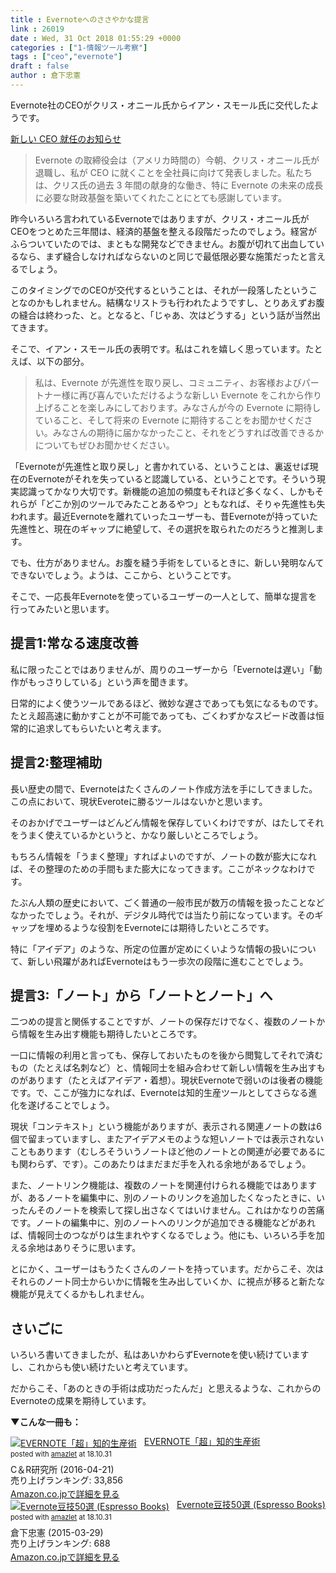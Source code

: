 ```yaml
---
title : Evernoteへのささやかな提言
link : 26019
date : Wed, 31 Oct 2018 01:55:29 +0000
categories : ["1-情報ツール考察"]
tags : ["ceo","evernote"]
draft : false
author : 倉下忠憲
---
```


Evernote社のCEOがクリス・オニール氏からイアン・スモール氏に交代したようです。

<a href="https://evernote.com/blog/jp/ian-small-new-ceo/">新しい CEO 就任のお知らせ</a>

<blockquote>
Evernote の取締役会は（アメリカ時間の）今朝、クリス・オニール氏が退職し、私が CEO に就くことを全社員に向けて発表しました。私たちは、クリス氏の過去 3 年間の献身的な働き、特に Evernote の未来の成長に必要な財政基盤を築いてくれたことにとても感謝しています。
</blockquote>

昨今いろいろ言われているEvernoteではありますが、クリス・オニール氏がCEOをつとめた三年間は、経済的基盤を整える段階だったのでしょう。経営がふらついていたのでは、まともな開発などできません。お腹が切れて出血しているなら、まず縫合しなければならないのと同じで最低限必要な施策だったと言えるでしょう。

このタイミングでのCEOが交代するということは、それが一段落したということなのかもしれません。結構なリストラも行われたようですし、とりあえずお腹の縫合は終わった、と。となると、「じゃあ、次はどうする」という話が当然出てきます。

そこで、イアン・スモール氏の表明です。私はこれを嬉しく思っています。たとえば、以下の部分。

<blockquote>
私は、Evernote が先進性を取り戻し、コミュニティ、お客様およびパートナー様に再び喜んでいただけるような新しい Evernote をこれから作り上げることを楽しみにしております。みなさんが今の Evernote に期待していること、そして将来の Evernote に期待することをお聞かせください。みなさんの期待に届かなかったこと、それをどうすれば改善できるかについてもぜひお聞かせください。
</blockquote>

「Evernoteが先進性と取り戻し」と書かれている、ということは、裏返せば現在のEvernoteがそれを失っていると認識している、ということです。そういう現実認識ってかなり大切です。新機能の追加の頻度もそれほど多くなく、しかもそれらが「どこか別のツールでみたことあるやつ」ともなれば、そりゃ先進性も失われます。最近Evernoteを離れていったユーザーも、昔Evernoteが持っていた先進性と、現在のギャップに絶望して、その選択を取られたのだろうと推測します。

でも、仕方がありません。お腹を縫う手術をしているときに、新しい発明なんてできないでしょう。ようは、ここから、ということです。

そこで、一応長年Evernoteを使っているユーザーの一人として、簡単な提言を行ってみたいと思います。

<h2>提言1:常なる速度改善</h2>

私に限ったことではありませんが、周りのユーザーから「Evernoteは遅い」「動作がもっさりしている」という声を聞きます。

日常的によく使うツールであるほど、微妙な遅さであっても気になるものです。たとえ超高速に動かすことが不可能であっても、ごくわずかなスピード改善は恒常的に追求してもらいたいと考えます。

<h2>提言2:整理補助</h2>

長い歴史の間で、Evernoteはたくさんのノート作成方法を手にしてきました。この点において、現状Everoteに勝るツールはないかと思います。

そのおかげでユーザーはどんどん情報を保存していくわけですが、はたしてそれをうまく使えているかというと、かなり厳しいところでしょう。

もちろん情報を「うまく整理」すればよいのですが、ノートの数が膨大になれば、その整理のための手間もまた膨大になってきます。ここがネックなわけです。

たぶん人類の歴史において、ごく普通の一般市民が数万の情報を扱ったことなどなかったでしょう。それが、デジタル時代では当たり前になっています。そのギャップを埋めるような役割をEvernoteには期待したいところです。

特に「アイデア」のような、所定の位置が定めにくいような情報の扱いについて、新しい飛躍があればEvernoteはもう一歩次の段階に進むことでしょう。

<h2>提言3:「ノート」から「ノートとノート」へ</h2>

二つめの提言と関係することですが、ノートの保存だけでなく、複数のノートから情報を生み出す機能も期待したいところです。

一口に情報の利用と言っても、保存しておいたものを後から閲覧してそれで済むもの（たとえば名刺など）と、情報同士を組み合わせて新しい情報を生み出すものがあります（たとえばアイデア・着想）。現状Evernoteで弱いのは後者の機能です。で、ここが強力になれば、Evernoteは知的生産ツールとしてさらなる進化を遂げることでしょう。

現状「コンテキスト」という機能がありますが、表示される関連ノートの数は6個で留まっていますし、またアイデアメモのような短いノートでは表示されないこともあります（むしろそういうノートほど他のノートとの関連が必要であるにも関わらず、です）。このあたりはまだまだ手を入れる余地があるでしょう。

また、ノートリンク機能は、複数のノートを関連付けられる機能ではありますが、あるノートを編集中に、別のノートのリンクを追加したくなったときに、いったんそのノートを検索して探し出さなくてはいけません。これはかなりの苦痛です。ノートの編集中に、別のノートへのリンクが追加できる機能などがあれば、情報同士のつながりは生まれやすくなるでしょう。他にも、いろいろ手を加える余地はありそうに思います。

とにかく、ユーザーはもうたくさんのノートを持っています。だからこそ、次はそれらのノート同士からいかに情報を生み出していくか、に視点が移ると新たな機能が見えてくるかもしれません。

<h2>さいごに</h2>

いろいろ書いてきましたが、私はあいかわらずEvernoteを使い続けていますし、これからも使い続けたいと考えています。

だからこそ、「あのときの手術は成功だったんだ」と思えるような、これからのEvernoteの成果を期待しています。

<strong>▼こんな一冊も：</strong>

<div class="amazlet-box" style="margin-bottom:0px;"><div class="amazlet-image" style="float:left;margin:0px 12px 1px 0px;"><a href="http://www.amazon.co.jp/exec/obidos/ASIN/B01EL08HW2/rashita1000-22/ref=nosim/" name="amazletlink" target="_blank"><img src="https://images-fe.ssl-images-amazon.com/images/I/51i02uyvjAL._SL160_.jpg" alt="EVERNOTE「超」知的生産術" style="border: none;" /></a></div><div class="amazlet-info" style="line-height:120%; margin-bottom: 10px"><div class="amazlet-name" style="margin-bottom:10px;line-height:120%"><a href="http://www.amazon.co.jp/exec/obidos/ASIN/B01EL08HW2/rashita1000-22/ref=nosim/" name="amazletlink" target="_blank">EVERNOTE「超」知的生産術</a><div class="amazlet-powered-date" style="font-size:80%;margin-top:5px;line-height:120%">posted with <a href="http://www.amazlet.com/" title="amazlet" target="_blank">amazlet</a> at 18.10.31</div></div><div class="amazlet-detail">C＆R研究所 (2016-04-21)<br />売り上げランキング: 33,856<br /></div><div class="amazlet-sub-info" style="float: left;"><div class="amazlet-link" style="margin-top: 5px"><a href="http://www.amazon.co.jp/exec/obidos/ASIN/B01EL08HW2/rashita1000-22/ref=nosim/" name="amazletlink" target="_blank">Amazon.co.jpで詳細を見る</a></div></div></div><div class="amazlet-footer" style="clear: left"></div></div>

<div class="amazlet-box" style="margin-bottom:0px;"><div class="amazlet-image" style="float:left;margin:0px 12px 1px 0px;"><a href="http://www.amazon.co.jp/exec/obidos/ASIN/B00VEEJ9XU/rashita1000-22/ref=nosim/" name="amazletlink" target="_blank"><img src="https://images-fe.ssl-images-amazon.com/images/I/41oyLdAhfmL._SL160_.jpg" alt="Evernote豆技50選 (Espresso Books)" style="border: none;" /></a></div><div class="amazlet-info" style="line-height:120%; margin-bottom: 10px"><div class="amazlet-name" style="margin-bottom:10px;line-height:120%"><a href="http://www.amazon.co.jp/exec/obidos/ASIN/B00VEEJ9XU/rashita1000-22/ref=nosim/" name="amazletlink" target="_blank">Evernote豆技50選 (Espresso Books)</a><div class="amazlet-powered-date" style="font-size:80%;margin-top:5px;line-height:120%">posted with <a href="http://www.amazlet.com/" title="amazlet" target="_blank">amazlet</a> at 18.10.31</div></div><div class="amazlet-detail">倉下忠憲 (2015-03-29)<br />売り上げランキング: 688<br /></div><div class="amazlet-sub-info" style="float: left;"><div class="amazlet-link" style="margin-top: 5px"><a href="http://www.amazon.co.jp/exec/obidos/ASIN/B00VEEJ9XU/rashita1000-22/ref=nosim/" name="amazletlink" target="_blank">Amazon.co.jpで詳細を見る</a></div></div></div><div class="amazlet-footer" style="clear: left"></div></div>


